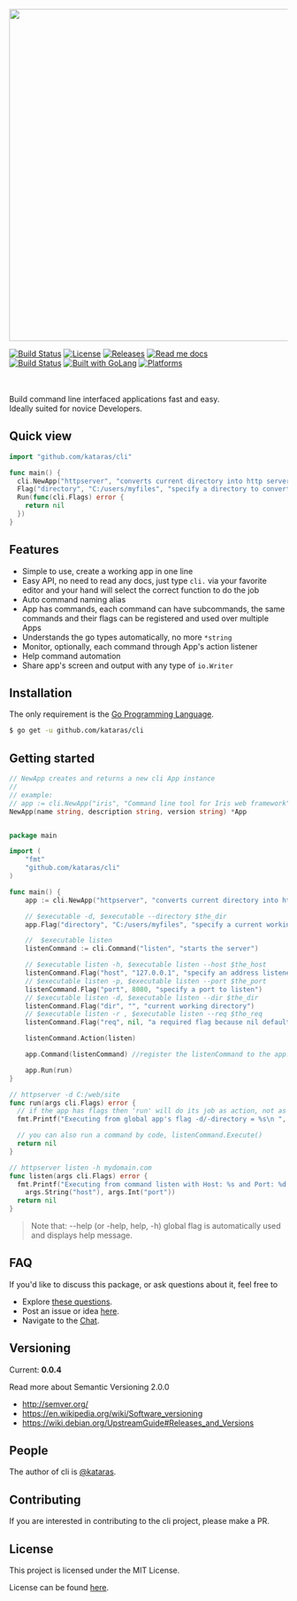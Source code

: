<p align="center">
 <a href="https://github.com/kataras/cli"><img  width="600"  src="https://github.com/kataras/cli/raw/master/logo.png"></a>
 <br/>

 <a href="https://travis-ci.org/kataras/cli"><img src="https://img.shields.io/travis/kataras/cli.svg?style=flat-square" alt="Build Status"></a>
 <a href="https://github.com/kataras/cli/blob/master/LICENSE"><img src="https://img.shields.io/badge/%20license-MIT%20%20License%20-E91E63.svg?style=flat-square" alt="License"></a>
 <a href="https://github.com/kataras/cli/releases"><img src="https://img.shields.io/badge/%20release%20-%200.0.4-blue.svg?style=flat-square" alt="Releases"></a>
 <a href="https://godoc.org/github.com/kataras/cli"><img src="https://img.shields.io/badge/%20docs-reference-5272B4.svg?style=flat-square" alt="Read me docs"></a>
 <br/>
 <a href="https://kataras.rocket.chat/channel/cli"><img src="https://img.shields.io/badge/%20community-chat-00BCD4.svg?style=flat-square" alt="Build Status"></a>
 <a href="https://golang.org"><img src="https://img.shields.io/badge/powered_by-Go-3362c2.svg?style=flat-square" alt="Built with GoLang"></a>
 <a href="#"><img src="https://img.shields.io/badge/platform-All-yellow.svg?style=flat-square" alt="Platforms"></a>

<br/><br/>
Build command line interfaced applications fast and easy.
<br/>
Ideally suited for novice Developers.


</p>

Quick view
-----------

```go
import "github.com/kataras/cli"

func main() {
  cli.NewApp("httpserver", "converts current directory into http server", "0.0.1").
  Flag("directory", "C:/users/myfiles", "specify a directory to convert").
  Run(func(cli.Flags) error {
    return nil
  })
}


```

Features
------------
- Simple to use, create a working app in one line
- Easy API, no need to read any docs, just type `cli.` via your favorite editor and your hand will select the correct function to do the job
- Auto command naming alias
- App has commands, each command can have subcommands, the same commands and their flags can be registered and used over multiple Apps
- Understands the go types automatically, no more `*string`
- Monitor, optionally, each command through App's action listener  
- Help command automation
- Share app's screen and output with any type of `io.Writer`

Installation
------------
The only requirement is the [Go Programming Language](https://golang.org/dl).

```bash
$ go get -u github.com/kataras/cli
```

Getting started
------------

```go
// NewApp creates and returns a new cli App instance
//
// example:
// app := cli.NewApp("iris", "Command line tool for Iris web framework", "0.0.1")
NewApp(name string, description string, version string) *App
```


```go

package main

import (
	"fmt"
	"github.com/kataras/cli"
)

func main() {
	app := cli.NewApp("httpserver", "converts current directory into http server", "0.0.1")

    // $executable -d, $executable --directory $the_dir
	app.Flag("directory", "C:/users/myfiles", "specify a current working directory")

    //  $executable listen
	listenCommand := cli.Command("listen", "starts the server")

    // $executable listen -h, $executable listen --host $the_host
	listenCommand.Flag("host", "127.0.0.1", "specify an address listener")   
    // $executable listen -p, $executable listen --port $the_port   
	listenCommand.Flag("port", 8080, "specify a port to listen")   
    // $executable listen -d, $executable listen --dir $the_dir     
	listenCommand.Flag("dir", "", "current working directory")    
    // $executable listen -r , $executable listen --req $the_req              
	listenCommand.Flag("req", nil, "a required flag because nil default given")

	listenCommand.Action(listen)

	app.Command(listenCommand) //register the listenCommand to the app.

	app.Run(run)
}

// httpserver -d C:/web/site
func run(args cli.Flags) error {
  // if the app has flags then 'run' will do its job as action, not as monitor
  fmt.Printf("Executing from global app's flag -d/-directory = %s\n ", args.String("directory"))

  // you can also run a command by code, listenCommand.Execute()
  return nil
}

// httpserver listen -h mydomain.com
func listen(args cli.Flags) error {
  fmt.Printf("Executing from command listen with Host: %s and Port: %d \n",
    args.String("host"), args.Int("port"))
  return nil
}

```
> Note that: --help (or -help, help, -h) global flag is automatically used and displays help message.


FAQ
------------

If you'd like to discuss this package, or ask questions about it, feel free to

 * Explore [these questions](https://github.com/kataras/cli/issues?cli=label%3Aquestion).
 * Post an issue or  idea [here](https://github.com/kataras/cli/issues).
 * Navigate to the [Chat][Chat].



Versioning
------------

Current: **0.0.4**

Read more about Semantic Versioning 2.0.0

 - http://semver.org/
 - https://en.wikipedia.org/wiki/Software_versioning
 - https://wiki.debian.org/UpstreamGuide#Releases_and_Versions



People
------------
The author of cli is [@kataras](https://github.com/kataras).


Contributing
------------
If you are interested in contributing to the cli project, please make a PR.

License
------------

This project is licensed under the MIT License.

License can be found [here](LICENSE).

[Travis Widget]: https://img.shields.io/travis/kataras/cli.svg?style=flat-square
[Travis]: http://travis-ci.org/kataras/cli
[License Widget]: https://img.shields.io/badge/license-MIT%20%20License%20-E91E63.svg?style=flat-square
[License]: https://github.com/kataras/cli/blob/master/LICENSE
[Release Widget]: https://img.shields.io/badge/release-0.0.4-blue.svg?style=flat-square
[Release]: https://github.com/kataras/cli/releases
[Chat Widget]: https://img.shields.io/badge/community-chat-00BCD4.svg?style=flat-square
[Chat]: https://kataras.rocket.chat/channel/cli
[ChatMain]: https://kataras.rocket.chat/channel/cli
[ChatAlternative]: https://gitter.im/kataras/cli
[Report Widget]: https://img.shields.io/badge/report%20card-A%2B-F44336.svg?style=flat-square
[Report]: http://goreportcard.com/report/kataras/cli
[Documentation Widget]: https://img.shields.io/badge/docs-reference-5272B4.svg?style=flat-square
[Documentation]: https://godoc.org/github.com/kataras/cli
[Language Widget]: https://img.shields.io/badge/powered_by-Go-3362c2.svg?style=flat-square
[Language]: http://golang.org
[Platform Widget]: https://img.shields.io/badge/platform-Any--OS-yellow.svg?style=flat-square
